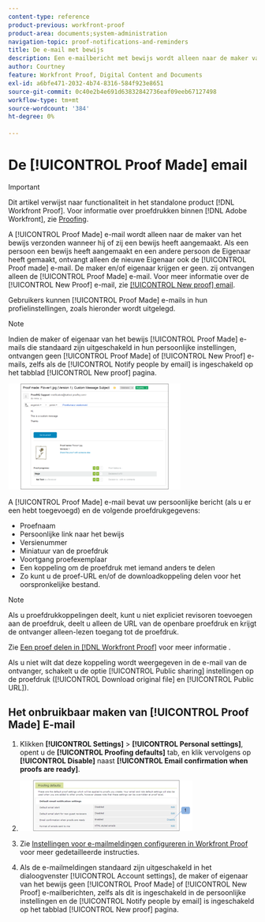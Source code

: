 ```yaml
---
content-type: reference
product-previous: workfront-proof
product-area: documents;system-administration
navigation-topic: proof-notifications-and-reminders
title: De e-mail met bewijs
description: Een e-mailbericht met bewijs wordt alleen naar de maker van het bewijs verzonden wanneer deze een bewijs heeft aangemaakt. Als een persoon een bewijs heeft aangemaakt en een andere persoon de Eigenaar heeft gemaakt, ontvangt alleen de nieuwe Eigenaar ook het Maken van het Bewijs e-mail. De maker en/of eigenaar krijgen er geen. ze ontvangen alleen de e-mail met bewijs. Voor meer informatie over de nieuwe e-mail van het Bewijs, zie Nieuwe proefdruk e-mail.
author: Courtney
feature: Workfront Proof, Digital Content and Documents
exl-id: a6bfe471-2032-4b74-8316-584f923e8651
source-git-commit: 0c40e2b4e691d63832842736eaf09eeb67127498
workflow-type: tm+mt
source-wordcount: '384'
ht-degree: 0%

---
```


# De [!UICONTROL Proof Made] email

>[!IMPORTANT]
>
>Dit artikel verwijst naar functionaliteit in het standalone product [!DNL Workfront Proof]. Voor informatie over proefdrukken binnen [!DNL Adobe Workfront], zie [Proofing](../../../review-and-approve-work/proofing/proofing.md).

A [!UICONTROL Proof Made] e-mail wordt alleen naar de maker van het bewijs verzonden wanneer hij of zij een bewijs heeft aangemaakt. Als een persoon een bewijs heeft aangemaakt en een andere persoon de Eigenaar heeft gemaakt, ontvangt alleen de nieuwe Eigenaar ook de [!UICONTROL Proof made] e-mail. De maker en/of eigenaar krijgen er geen. zij ontvangen alleen de [!UICONTROL Proof Made] e-mail. Voor meer informatie over de [!UICONTROL New Proof] e-mail, zie [[!UICONTROL New proof] email](../../../workfront-proof/wp-emailsntfctns/proof-notifications-and-reminders/new-proof-email.md).

Gebruikers kunnen [!UICONTROL Proof Made] e-mails in hun profielinstellingen, zoals hieronder wordt uitgelegd.

>[!NOTE]
>
> Indien de maker of eigenaar van het bewijs [!UICONTROL Proof Made] e-mails die standaard zijn uitgeschakeld in hun persoonlijke instellingen, ontvangen geen [!UICONTROL Proof Made] of [!UICONTROL New Proof] e-mails, zelfs als de [!UICONTROL Notify people by email] is ingeschakeld op het tabblad [!UICONTROL New proof] pagina.

![Proef_Made_Email.png](assets/proof-made-email-350x214.png)

A [!UICONTROL Proof Made] e-mail bevat uw persoonlijke bericht (als u er een hebt toegevoegd) en de volgende proefdrukgegevens:

* Proefnaam
* Persoonlijke link naar het bewijs
* Versienummer
* Miniatuur van de proefdruk
* Voortgang proefexemplaar
* Een koppeling om de proefdruk met iemand anders te delen
* Zo kunt u de proef-URL en/of de downloadkoppeling delen voor het oorspronkelijke bestand.

>[!NOTE]
>
> Als u proefdrukkoppelingen deelt, kunt u niet expliciet revisoren toevoegen aan de proefdruk, deelt u alleen de URL van de openbare proefdruk en krijgt de ontvanger alleen-lezen toegang tot de proefdruk.

Zie [Een proef delen in [!DNL Workfront Proof]](../../../workfront-proof/wp-work-proofsfiles/share-proofs-and-files/share-proof.md) voor meer informatie .

Als u niet wilt dat deze koppeling wordt weergegeven in de e-mail van de ontvanger, schakelt u de optie [!UICONTROL Public sharing] instellingen op de proefdruk ([!UICONTROL Download original file] en [!UICONTROL Public URL]).

## Het onbruikbaar maken van [!UICONTROL Proof Made] E-mail

1. Klikken **[!UICONTROL Settings]** > **[!UICONTROL Personal settings]**, opent u de **[!UICONTROL Proofing defaults]** tab, en klik vervolgens op **[!UICONTROL Disable]** naast **[!UICONTROL Email confirmation when proofs are ready]**.

1. ![Proef_Made_-_proofing_defaults.png](assets/proof-made---proofing-defaults-350x103.png)

1. Zie [Instellingen voor e-mailmeldingen configureren in Workfront Proof](../../../workfront-proof/wp-emailsntfctns/email-alerts/config-email-notification-settings-wp.md) voor meer gedetailleerde instructies.
1. Als de e-mailmeldingen standaard zijn uitgeschakeld in het dialoogvenster [!UICONTROL Account settings], de maker of eigenaar van het bewijs geen [!UICONTROL Proof Made] of [!UICONTROL New Proof] e-mailberichten, zelfs als dit is ingeschakeld in de persoonlijke instellingen en de [!UICONTROL Notify people by email] is ingeschakeld op het tabblad [!UICONTROL New proof] pagina.
